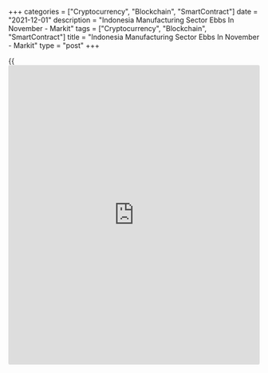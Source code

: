 +++
categories = ["Cryptocurrency", "Blockchain", "SmartContract"]
date = "2021-12-01"
description = "Indonesia Manufacturing Sector Ebbs In November - Markit"
tags = ["Cryptocurrency", "Blockchain", "SmartContract"]
title = "Indonesia Manufacturing Sector Ebbs In November - Markit"
type = "post"
+++

{{<iframe id="large-banner" src="https://www.bounty.group/#slide=20.0" width="100%" height="600" scrolling="no" style="border: 0px solid rgb(216, 221, 230); border-radius: 3px;">}}

The manufacturing sector in Indonesia continued to expand in November,
albeit at a slower pace, the latest survey from Markit Economics showed
on Wednesday with a seasonally adjusted manufacturing PMI score of 53.9.

That's down from 57.2 in October, although it remains above the boom-or-
bust line of 50 that separates expansion from contraction.

Manufacturing production in Indonesia expanded for a third successive
month as disruptions from the COVID-19 Delta wave subsided. Output had
also been boosted by a rise in demand, with total new orders also
expanding for a third consecutive month. Both gauges saw their rates of
expansion ease from the all-time records posted in October, however.

Foreign demand continued to fall, however, shrinking for the fifth month
in a row. According to anecdotal evidence, a lack of foreign enquiries
and low inventory levels were blamed for the decline in November.

For comments and feedback [contact](https://www.playgroundfx.com/contact/): editorial@rtt[news](https://www.letsplayfx.com/blog/forex-news-website/).com

[Economic News][1]

 **What parts of the world are seeing the best (and worst) economic
performances lately? Click[here][2] to check out our [Econ Scorecard][2]
and find out! See up-to-the-moment [ranking](https://www.playgroundfx.com/blog/crypto-exchange-ranking/)s for the best and worst
performers in [GDP][3], [unemployment rate][4], [inflation][5] and much
more.**

   1. www.rtt[news](https://www.letsplayfx.com/blog/forex-news-website/).com/Content/EconomicNews.aspx
   2. www.rtt[news](https://www.letsplayfx.com/blog/forex-news-website/).com/economic-scorecard/world-rank/PPI/highest-performance.aspx
   3. www.rtt[news](https://www.letsplayfx.com/blog/forex-news-website/).com/economic-scorecard/world-rank/GDP/highest-performance.aspx
   4. www.rtt[news](https://www.letsplayfx.com/blog/forex-news-website/).com/economic-scorecard/world-rank/unemployment-rate/lowest-performance.aspx
   5. www.rtt[news](https://www.letsplayfx.com/blog/forex-news-website/).com/economic-scorecard/world-rank/CPI/highest-performance.aspx